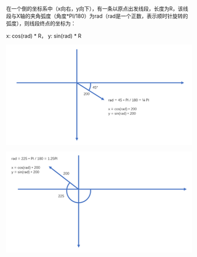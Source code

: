 在一个倒的坐标系中（x向右，y向下），有一条以原点出发线段，长度为R，该线段与X轴的夹角弧度（角度*PI/180）为rad（rad是一个正数，表示顺时针旋转的弧度），则线段终点的坐标为：

x: cos(rad) * R，
y: sin(rad) * R

![](assets/2019-08-19-11-27-59.png)

![](assets/2019-08-19-11-31-24.png)